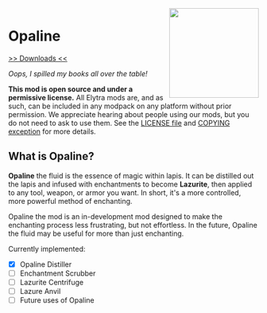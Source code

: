 <img src="https://unascribed.com/f/a231ace4_trumpet.png" align="right" width="180px"/>

# Opaline

[>> Downloads <<](https://github.com/elytra/opaline/releases)

*Oops, I spilled my books all over the table!*

**This mod is open source and under a permissive license.** All Elytra mods are,
and as such, can be included in any modpack on any platform without prior
permission. We appreciate hearing about people using our mods, but you do not
need to ask to use them. See the [LICENSE file](COPYING.gpl) and [COPYING exception](COPYING) for more details.

## What is Opaline?

**Opaline** the fluid is the essence of magic within lapis. It can be distilled out the lapis and infused with enchantments to become **Lazurite**, then applied to any tool, weapon, or armor you want. In short, it's a more controlled, more powerful method of enchanting.


Opaline the mod is an in-development mod designed to make the enchanting process less frustrating, but not effortless. In the future, Opaline the fluid may be useful for more than just enchanting.

Currently implemented:

- [x] Opaline Distiller
- [ ] Enchantment Scrubber
- [ ] Lazurite Centrifuge
- [ ] Lazure Anvil
- [ ] Future uses of Opaline
